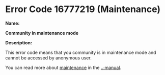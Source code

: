 # Error Code 16777219 (Maintenance)

__Name:__ 

**Community in maintenance mode**

__Description:__

This error code means that you community is in maintenance mode and cannot be accessed by anonymous user.

You can read more about [maintenance](maintenance) in the [..:manual](../manual).

